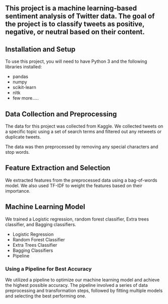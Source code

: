 <h2>This project is a machine learning-based sentiment analysis of Twitter data. The goal of the project is to classify tweets as positive, negative, or neutral based on their content.</h2>

<h2>Installation and Setup</h2>
<p>To use this project, you will need to have Python 3 and the following libraries installed:</p>

<ul>
  <li>pandas</li>
  <li>numpy</li>
  <li>scikit-learn</li>
  <li>nltk</li>
 <li>few more.....</li>
</ul>
<h2>Data Collection and Preprocessing</h2>
<p>The data for this project was collected from Kaggle. We collected tweets on a specific topic using a set of search terms and filtered out any retweets or duplicate tweets.</p>

<p>The data was then preprocessed by removing any special characters and stop words.</p>
<h2>Feature Extraction and Selection</h2>
<p>We extracted features from the preprocessed data using a bag-of-words model. We also used TF-IDF to weight the features based on their importance.</p>
<div>
  <div>
  <h2>Machine Learning Model</h2>
  <p>We trained a Logistic regression, random forest classifier, Extra trees classifier, and Bagging classifiers. </p>
  <ul>
    <li>Logistic Regression</li>
    <li>Random Forest Classifier</li>
    <li>Extra Trees Classifier</li>
    <li>Bagging Classifiers</li>
    <li>Pipeline</li>
  </ul>
</div>
<div>
  <h3>Using a Pipeline for Best Accuracy</h3>
  <p>We utilized a pipeline to optimize our machine learning model and achieve the highest possible accuracy. The pipeline involved a series of data preprocessing and transformation steps, followed by fitting multiple models and selecting the best performing one.</p>
</div>



